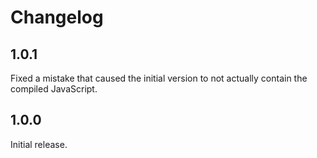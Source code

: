 # Changelog
## 1.0.1
Fixed a mistake that caused the initial version to not actually contain the compiled JavaScript.

## 1.0.0
Initial release.